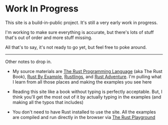 # Work In Progress

This site is a build-in-public project.
It's still a very early work in progress.

I'm working to make sure everything is
accurate, but there's lots of stuff
that's out of order and more stuff missing.

All that's to say, it's not ready to go
yet, but feel free to poke around.

---

Other notes to drop in.

- My source materials are [The Rust Programming Language](https://doc.rust-lang.org/book/)
  (aka The Rust Book), [Rust By Example](https://doc.rust-lang.org/rust-by-example/),
  [Rustlings](https://github.com/rust-lang/rustlings),
  and [Rust Adventure](https://www.rustadventure.dev/). I'm pulling what I learn
  from all those places and making the examples you see here

- Reading this site like a book without typing
  is perfectly acceptable. But, I think you'll get the most
  out of it by actually typing in the examples (and making all
  the typos that includes)

- You don't need to have Rust installed to use the site. All
  the examples are compiled and run directly in the browser
  via [The Rust Playground](https://play.rust-lang.org/?version=stable&mode=debug&edition=2021)
